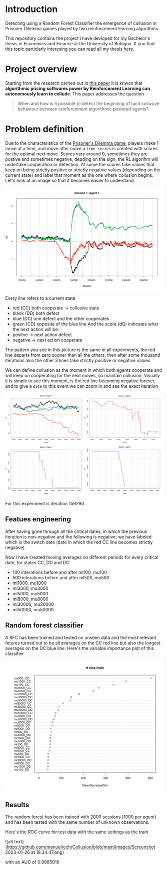 # Introduction
Detecting using a Random Forest Classifier the emergence of collusion in Prisoner Dilemma games played by two reinforcement learning algorithms 

This repository contains the project I have devloped for my Bachelor's thesis in Economics and Finance at the University of Bologna. If you find this topic particlarly interesing you can read all my thesis [here](https://drive.google.com/drive/folders/1YdH2UBitbpYkWG83-rfi_8CWcSFTyeVC?usp=share_link). 


# Project overview
Starting from the research carried out in [this paper](https://www.aeaweb.org/articles?id=10.1257/aer.20190623) it is knwon that **algorithmic pricing softwares power by Reinforcement Learning can autonomously learn to collude**. This paper addresses the question
> When and how is it possible to detect the beginning of tacit collusive behaviour between reinforcement algorithmic powered agents?

# Problem definition
Due to the characteristics of the [Prisoner's Dilemma game](https://www.investopedia.com/terms/p/prisoners-dilemma.asp#:~:text=Understanding%20the%20Prisoner's%20Dilemma&text=The%20prisoner's%20dilemma%20presents%20a,parties%20choose%20to%20co%2Doperate), players make 1 move at a time, and move after move a `time series` is created with scores for the optimal next move. 
Scores vary around 0, sometimes they are postive and sometimes negative, depding on the sign, the RL algorihm will undertake cooperation or defection. At some the scores take values that keep on being strictly positive or strictly negative values (depending on the current state) and label that moment as the one where collusion begins. 
Let's look at an image so that it becomes easier to understand.

![alt text](https://github.com/manuelrech/Collusion/blob/main/images/zoom0.png)

Every line refers to a current state 
- red (CC) both cooperate -> collusive state
- black (DD) both defect 
- blue (DC) one defect and the other cooperates
- green (CD) opposite of the blue line
And the score (dQ) indicates what the next action will be:
- positve -> next action defect
- negative -> next action cooperate

The pattern you see in this picture is the same in all experiments, the red line departs from zero sooner than all the others, then after some thousand iterations also the other 3 lines take strictly positive or negative values. 

We can define collusion as the moment in which both agents cooperate and will keep on cooperating for the next moves, so maintain collusion. Visually it is simple to see this moment, is the red line becoming negative forever, and to give a `date` to this event we can zoom in and see the exact iteration 


![alt text](https://github.com/manuelrech/Collusion/blob/main/images/zooming_process.jpeg)

For this experiment is iteration 159290

## Featues engineering
After having gone through all the critical dates, in which the previous iteration is non-negative and the following is negative, we have labeled which is the switch date (date in which the red CC line becomes strictly negative). 

Now i have created moving averages on different periods for every critical date, for states CC, DD and DC:
- 100 interations before and after ml100, mu100
- 500 interations before and after ml500, mu500
- ml1000, mu1000
- ml3000, mu3000
- ml5000, mu5000
- ml8000, mu8000
- ml30000, mu30000
- ml50000, mu50000

## Random forest classifier
A RFC has been trained and tested on unseen data and the most relevant fetures turned out to be all averages on the CC red line but also the longest averages on the DC blue line. Here's the variable importance plot of this classifier

![alt text](https://github.com/manuelrech/Collusion/blob/main/images/var_imp_plot.png)

## Results
The random forest has been trained with 2000 sessions (1000 per agent) and has been tested with the same number of unknown observations. 

Here's the ROC curve for test data with the same settings as the train

![alt text](https://github.com/manuelrech/Collusion/blob/main/images/Screenshot 2023-01-26 at 18.34.47.png)

with an AUC of 0.9985019


